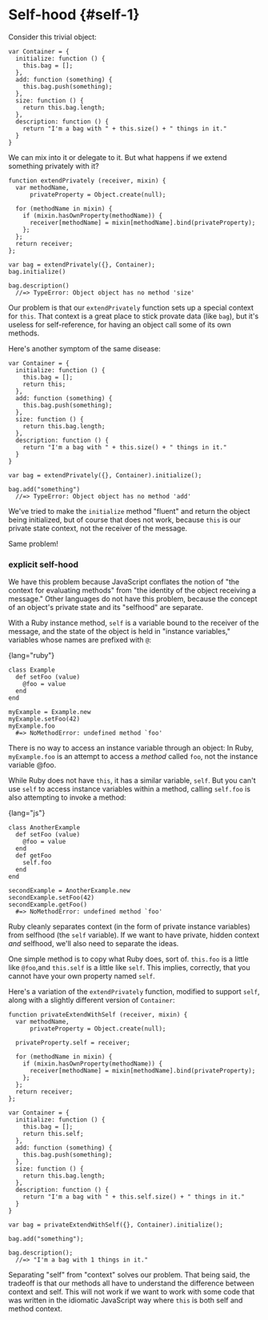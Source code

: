 # Self-hood {#self-1}

Consider this trivial object:

~~~~~~~~
var Container = {
  initialize: function () {
    this.bag = [];
  },
  add: function (something) {
    this.bag.push(something);
  },
  size: function () {
    return this.bag.length;
  },
  description: function () {
    return "I'm a bag with " + this.size() + " things in it."
  }
}
~~~~~~~~

We can mix into it or delegate to it. But what happens if we extend something privately with it?

~~~~~~~~
function extendPrivately (receiver, mixin) {
  var methodName,
      privateProperty = Object.create(null);

  for (methodName in mixin) {
    if (mixin.hasOwnProperty(methodName)) {
      receiver[methodName] = mixin[methodName].bind(privateProperty);
    };
  };
  return receiver;
};

var bag = extendPrivately({}, Container);
bag.initialize()

bag.description()
  //=> TypeError: Object object has no method 'size'
~~~~~~~~

Our problem is that our `extendPrivately` function sets up a special context for `this`. That context is a great place to stick provate data (like `bag`), but it's useless for self-reference, for having an object call some of its own methods.

Here's another symptom of the same disease:

~~~~~~~~
var Container = {
  initialize: function () {
    this.bag = [];
    return this;
  },
  add: function (something) {
    this.bag.push(something);
  },
  size: function () {
    return this.bag.length;
  },
  description: function () {
    return "I'm a bag with " + this.size() + " things in it."
  }
}

var bag = extendPrivately({}, Container).initialize();

bag.add("something")
  //=> TypeError: Object object has no method 'add'
~~~~~~~~

We've tried to make the `initialize` method "fluent" and return the object being initialized, but of course that does not work, because `this` is our private state context, not the receiver of the message.

Same problem!

### explicit self-hood

We have this problem because JavaScript conflates the notion of "the context for evaluating methods" from "the identity of the object receiving a message." Other languages do not have this problem, because the concept of an object's private state and its "selfhood" are separate.

With a Ruby instance method, `self` is a variable bound to the receiver of the message, and the state of the object is held in "instance variables," variables whose names are prefixed with `@`:

{lang="ruby"} 
~~~~~~~~
class Example
  def setFoo (value)
    @foo = value
  end
end

myExample = Example.new
myExample.setFoo(42)
myExample.foo
  #=> NoMethodError: undefined method `foo'
~~~~~~~~

There is no way to access an instance variable through an object: In Ruby, `myExample.foo` is an attempt to access a *method* called `foo`, not the instance variable @foo.

While Ruby does not have `this`, it has a similar variable, `self`. But you can't use `self` to access instance variables within a method, calling `self.foo` is also attempting to invoke a method:

{lang="js"} 
~~~~~~~~
class AnotherExample
  def setFoo (value)
    @foo = value
  end
  def getFoo
    self.foo
  end
end

secondExample = AnotherExample.new
secondExample.setFoo(42)
secondExample.getFoo()
  #=> NoMethodError: undefined method `foo'
~~~~~~~~

Ruby cleanly separates context (in the form of private instance variables) from selfhood (the `self` variable). If we want to have private, hidden context *and* selfhood, we'll also need to separate the ideas.

One simple method is to copy what Ruby does, sort of. `this.foo` is a little like `@foo`,and `this.self` is a little like `self`. This implies, correctly, that you cannot have your own property named `self`.

Here's a variation of the `extendPrivately` function, modified to support `self`, along with a slightly different version of `Container`:

~~~~~~~~
function privateExtendWithSelf (receiver, mixin) {
  var methodName,
      privateProperty = Object.create(null);
      
  privateProperty.self = receiver;

  for (methodName in mixin) {
    if (mixin.hasOwnProperty(methodName)) {
      receiver[methodName] = mixin[methodName].bind(privateProperty);
    };
  };
  return receiver;
};

var Container = {
  initialize: function () {
    this.bag = [];
    return this.self;
  },
  add: function (something) {
    this.bag.push(something);
  },
  size: function () {
    return this.bag.length;
  },
  description: function () {
    return "I'm a bag with " + this.self.size() + " things in it."
  }
}

var bag = privateExtendWithSelf({}, Container).initialize();

bag.add("something");

bag.description();
  //=> "I'm a bag with 1 things in it."
~~~~~~~~

Separating "self" from "context" solves our problem. That being said, the tradeoff is that our methods all have to understand the difference between context and self. This will not work if we want to work with some code that was written in the idiomatic JavaScript way where `this` is both self and method context.